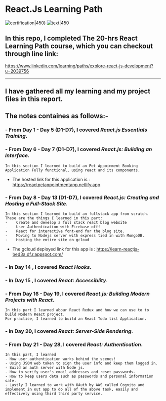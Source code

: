 # React.Js Learning Path

![certification|450](https://github.com/Nikesh-Uprety/React.JS_LearningPath-20hrsCOURSE/blob/main/Assests/reactJs_Certification.png))
![text|450](https://www.patterns.dev/img/reactjs/react-logo@3x.svg)
## In this repo, I completed The 20-hrs React Learning Path course, which you can checkout through line link: 
https://www.linkedin.com/learning/paths/explore-react-js-development?u=2039756
<hr>

## I have gathered all my learning and my project files in this report.
## The notes containes as follows:-
### - From Day 1 - Day 5 (D1-D7), I covered *React.js Essentials Training*.
### - From Day 6 - Day 7 (D1-D7), I covered *React.js: Building an Interface*.
	In this section I learned to build an Pet Appoinment Booking Application Fully functional, using react and its components. 
- The hosted link for this application is : https://reactpetappointmentapp.netlify.app
### - From Day 8 - Day 13 (D1-D7), I covered *React.js: Creating and Hosting a Full-Stack Site*.
	In this section I learned to build an fullstack app from scratch. 
	These are the things I learned in this part:
	-    Create and develop a full stack react blog website
	-    User Authentication with Firebase offf
	-    React for interactive font-end for the blog site.
	-    Moving to Nodejs server with express tied in with MongoDB.
	-    Hosting the entire site on gcloud
- The gcloud deployed link for this app is : https://learn-reactjs-bed3a.df.r.appspot.com/
### - In Day 14 , I covered *React Hooks*.
### - In Day 15 , I covered *React: Accessiblity*.
### - From Day 16 - Day 19, I covered *React.js: Building Modern Projects with React*.
	In this part I learned abour React Redux and how we can use to to build Modern React project.
	For practise, I learned to build an React Todo list Application.
### - In Day 20, I covered *React: Server-Side Rendering*.
### - From Day 21 - Day 28, I covered *React: Authentication*.
	In this part, I learned 
	- How user authentication works behind the scenes!
	- Using JSON web token to sign the user info and keep them logged in.
	- Build an auth server with Node js.
	- How to verify user's email addresses and reset passwords.
	- How to keep users data such as passwords and personal information safe.
	- Lastly I learned to work with OAuth by AWS called Cognito and implement in out app to do all of the above task, easily and effectively using third third party service.


